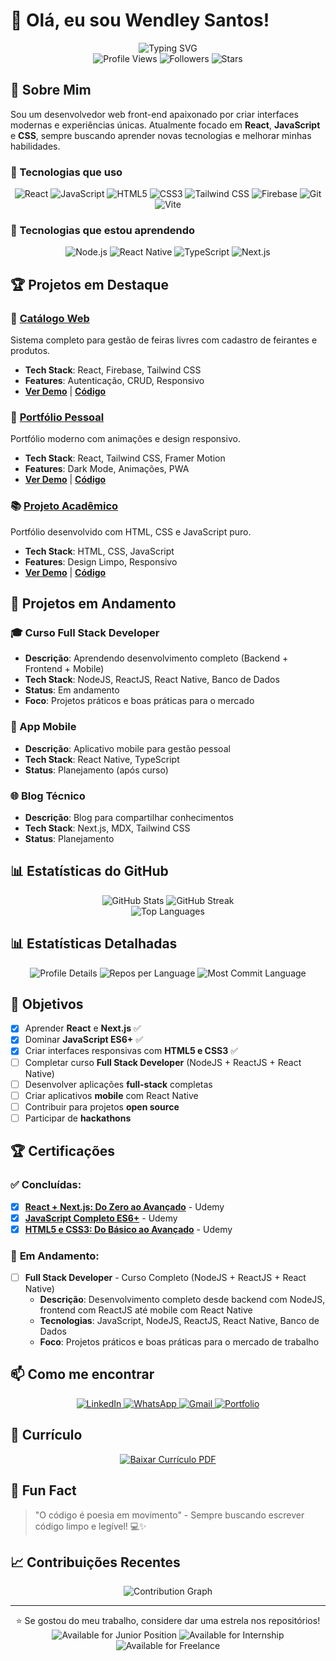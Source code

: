 # 👋 Olá, eu sou Wendley Santos!

<div align="center">
  <img src="https://readme-typing-svg.herokuapp.com?font=Fira+Code&weight=500&size=28&pause=1000&color=8B5CF6&center=true&vCenter=true&width=500&lines=Desenvolvedor+Web+Front-end;React+%7C+JavaScript+%7C+CSS;Focado+em+UX%2FUI+Moderno" alt="Typing SVG" />
</div>

<div align="center">
  <img src="https://komarev.com/ghpvc/?username=wendleydev&style=flat-square&color=blue" alt="Profile Views" />
  <img src="https://img.shields.io/github/followers/wendleydev?style=flat-square&color=green" alt="Followers" />
  <img src="https://img.shields.io/github/stars/wendleydev?style=flat-square&color=yellow" alt="Stars" />
</div>

## 🎯 Sobre Mim

Sou um desenvolvedor web front-end apaixonado por criar interfaces modernas e experiências únicas. Atualmente focado em **React**, **JavaScript** e **CSS**, sempre buscando aprender novas tecnologias e melhorar minhas habilidades.

### 🚀 Tecnologias que uso

<div align="center">
  <img src="https://img.shields.io/badge/React-20232A?style=for-the-badge&logo=react&logoColor=61DAFB" alt="React" />
  <img src="https://img.shields.io/badge/JavaScript-F7DF1E?style=for-the-badge&logo=javascript&logoColor=black" alt="JavaScript" />
  <img src="https://img.shields.io/badge/HTML5-E34F26?style=for-the-badge&logo=html5&logoColor=white" alt="HTML5" />
  <img src="https://img.shields.io/badge/CSS3-1572B6?style=for-the-badge&logo=css3&logoColor=white" alt="CSS3" />
  <img src="https://img.shields.io/badge/Tailwind_CSS-38B2AC?style=for-the-badge&logo=tailwind-css&logoColor=white" alt="Tailwind CSS" />
  <img src="https://img.shields.io/badge/Firebase-FFCA28?style=for-the-badge&logo=firebase&logoColor=black" alt="Firebase" />
  <img src="https://img.shields.io/badge/Git-F05032?style=for-the-badge&logo=git&logoColor=white" alt="Git" />
  <img src="https://img.shields.io/badge/Vite-646CFF?style=for-the-badge&logo=vite&logoColor=white" alt="Vite" />
</div>

### 🚀 Tecnologias que estou aprendendo

<div align="center">
  <img src="https://img.shields.io/badge/Node.js-43853D?style=for-the-badge&logo=node.js&logoColor=white" alt="Node.js" />
  <img src="https://img.shields.io/badge/React_Native-20232A?style=for-the-badge&logo=react&logoColor=61DAFB" alt="React Native" />
  <img src="https://img.shields.io/badge/TypeScript-007ACC?style=for-the-badge&logo=typescript&logoColor=white" alt="TypeScript" />
  <img src="https://img.shields.io/badge/Next.js-000000?style=for-the-badge&logo=next.js&logoColor=white" alt="Next.js" />
</div>

## 🏆 Projetos em Destaque

### 📱 [Catálogo Web](https://feiralivre.vercel.app/)
Sistema completo para gestão de feiras livres com cadastro de feirantes e produtos.
- **Tech Stack**: React, Firebase, Tailwind CSS
- **Features**: Autenticação, CRUD, Responsivo
- **[Ver Demo](https://feiralivre.vercel.app/)** | **[Código](https://github.com/wendleydev/catalogo-web)**

### 🎨 [Portfólio Pessoal](https://wendleydev.vercel.app/)
Portfólio moderno com animações e design responsivo.
- **Tech Stack**: React, Tailwind CSS, Framer Motion
- **Features**: Dark Mode, Animações, PWA
- **[Ver Demo](https://wendleydev.vercel.app/)** | **[Código](https://github.com/wendleydev/Portfolio)**

### 📚 [Projeto Acadêmico](https://trabalho-academico-portfolio.vercel.app/)
Portfólio desenvolvido com HTML, CSS e JavaScript puro.
- **Tech Stack**: HTML, CSS, JavaScript
- **Features**: Design Limpo, Responsivo
- **[Ver Demo](https://trabalho-academico-portfolio.vercel.app/)** | **[Código](https://github.com/wendleydev/Trabalho-Academico-Portfolio)**

## 🚧 Projetos em Andamento

### 🎓 Curso Full Stack Developer
- **Descrição**: Aprendendo desenvolvimento completo (Backend + Frontend + Mobile)
- **Tech Stack**: NodeJS, ReactJS, React Native, Banco de Dados
- **Status**: Em andamento
- **Foco**: Projetos práticos e boas práticas para o mercado

### 📱 App Mobile
- **Descrição**: Aplicativo mobile para gestão pessoal
- **Tech Stack**: React Native, TypeScript
- **Status**: Planejamento (após curso)

### 🌐 Blog Técnico
- **Descrição**: Blog para compartilhar conhecimentos
- **Tech Stack**: Next.js, MDX, Tailwind CSS
- **Status**: Planejamento

## 📊 Estatísticas do GitHub

<div align="center">
  <img src="https://github-readme-stats.vercel.app/api?username=wendleydev&show_icons=true&theme=radical&hide_border=true" alt="GitHub Stats" />
  <img src="https://github-readme-streak-stats.herokuapp.com/?user=wendleydev&theme=radical&hide_border=true" alt="GitHub Streak" />
</div>

<div align="center">
  <img src="https://github-readme-stats.vercel.app/api/top-langs/?username=wendleydev&layout=compact&theme=radical&hide_border=true" alt="Top Languages" />
</div>

## 📊 Estatísticas Detalhadas

<div align="center">
  <img src="https://github-profile-summary-cards.vercel.app/api/cards/profile-details?username=wendleydev&theme=radical" alt="Profile Details" />
  <img src="https://github-profile-summary-cards.vercel.app/api/cards/repos-per-language?username=wendleydev&theme=radical" alt="Repos per Language" />
  <img src="https://github-profile-summary-cards.vercel.app/api/cards/most-commit-language?username=wendleydev&theme=radical" alt="Most Commit Language" />
</div>

## 🎯 Objetivos

- [x] Aprender **React** e **Next.js** ✅
- [x] Dominar **JavaScript ES6+** ✅
- [x] Criar interfaces responsivas com **HTML5 e CSS3** ✅
- [ ] Completar curso **Full Stack Developer** (NodeJS + ReactJS + React Native)
- [ ] Desenvolver aplicações **full-stack** completas
- [ ] Criar aplicativos **mobile** com React Native
- [ ] Contribuir para projetos **open source**
- [ ] Participar de **hackathons**

## 🏆 Certificações

### ✅ **Concluídas:**
- [x] **[React + Next.js: Do Zero ao Avançado](https://www.udemy.com/certificate/UC-5a2a3f2e-f96e-4383-868f-c85261f9a22d/)** - Udemy
- [x] **[JavaScript Completo ES6+](https://www.udemy.com/certificate/UC-eb2a0dcf-5d77-4f0c-be6d-a9535d30ab25/)** - Udemy
- [x] **[HTML5 e CSS3: Do Básico ao Avançado](https://www.udemy.com/certificate/UC-d89cfa30-18f8-48a8-bf7a-7d4aafc41651/)** - Udemy

### 🚧 **Em Andamento:**
- [ ] **Full Stack Developer** - Curso Completo (NodeJS + ReactJS + React Native)
  - **Descrição**: Desenvolvimento completo desde backend com NodeJS, frontend com ReactJS até mobile com React Native
  - **Tecnologias**: JavaScript, NodeJS, ReactJS, React Native, Banco de Dados
  - **Foco**: Projetos práticos e boas práticas para o mercado de trabalho

## 📫 Como me encontrar

<div align="center">
  <a href="https://www.linkedin.com/in/wendley-santos-248159219/">
    <img src="https://img.shields.io/badge/LinkedIn-0077B5?style=for-the-badge&logo=linkedin&logoColor=white" alt="LinkedIn" />
  </a>
  <a href="https://wa.me/5538999272911">
    <img src="https://img.shields.io/badge/WhatsApp-25D366?style=for-the-badge&logo=whatsapp&logoColor=white" alt="WhatsApp" />
  </a>
  <a href="mailto:wendley.dev@gmail.com">
    <img src="https://img.shields.io/badge/Gmail-D14836?style=for-the-badge&logo=gmail&logoColor=white" alt="Gmail" />
  </a>
  <a href="https://wendleydev.vercel.app/">
    <img src="https://img.shields.io/badge/Portfolio-FF5722?style=for-the-badge&logo=todoist&logoColor=white" alt="Portfolio" />
  </a>
</div>

## 📄 Currículo

<div align="center">
  <a href="https://github.com/wendleydev/wendleydev/blob/main/curriculo-wendley-santos.pdf">
    <img src="https://img.shields.io/badge/📄_Baixar_Currículo-PDF-red?style=for-the-badge&logo=adobe-acrobat-reader&logoColor=white" alt="Baixar Currículo PDF" />
  </a>
</div>

## 🌟 Fun Fact

> "O código é poesia em movimento" - Sempre buscando escrever código limpo e legível! 💻✨

## 📈 Contribuições Recentes

<div align="center">
  <img src="https://github-readme-activity-graph.vercel.app/graph?username=wendleydev&theme=radical&hide_border=true" alt="Contribution Graph" />
</div>

---

<div align="center">
  ⭐ Se gostou do meu trabalho, considere dar uma estrela nos repositórios!
  
  <img src="https://img.shields.io/badge/Status-Disponível%20para%20Vaga%20Júnior-brightgreen?style=for-the-badge" alt="Available for Junior Position" />
  <img src="https://img.shields.io/badge/Status-Disponível%20para%20Estágio-blue?style=for-the-badge" alt="Available for Internship" />
  <img src="https://img.shields.io/badge/Status-Disponível%20para%20Freelance-orange?style=for-the-badge" alt="Available for Freelance" />
</div> 

